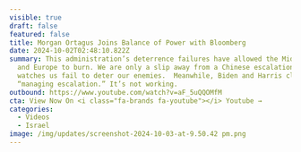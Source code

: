 ```yaml
---
visible: true
draft: false
featured: false
title: Morgan Ortagus Joins Balance of Power with Bloomberg
date: 2024-10-02T02:48:10.822Z
summary: This administration’s deterrence failures have allowed the Middle East
  and Europe to burn. We are only a slip away from a Chinese escalation, as Xi
  watches us fail to deter our enemies.  Meanwhile, Biden and Harris claim to be
  “managing escalation.” It’s not working.
outbound: https://www.youtube.com/watch?v=aF_5uQQOMfM
cta: View Now On <i class="fa-brands fa-youtube"></i> Youtube →
categories:
  - Videos
  - Israel
image: /img/updates/screenshot-2024-10-03-at-9.50.42 pm.png
---
```

